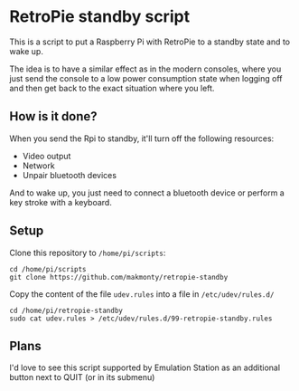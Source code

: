# RetroPie standby script

This is a script to put a Raspberry Pi with RetroPie to a standby state and to wake up.

The idea is to have a similar effect as in the modern consoles, where you just send the console to a low power consumption state when logging off and then get back to the exact situation where you left.

## How is it done?

When you send the Rpi to standby, it'll turn off the following resources:

- Video output
- Network
- Unpair bluetooth devices

And to wake up, you just need to connect a bluetooth device or perform a key stroke with a keyboard.

## Setup

Clone this repository to `/home/pi/scripts`:

```
cd /home/pi/scripts
git clone https://github.com/makmonty/retropie-standby
```

Copy the content of the file `udev.rules` into a file in `/etc/udev/rules.d/`

```
cd /home/pi/retropie-standby
sudo cat udev.rules > /etc/udev/rules.d/99-retropie-standby.rules
```

## Plans

I'd love to see this script supported by Emulation Station as an additional button next to QUIT (or in its submenu)

